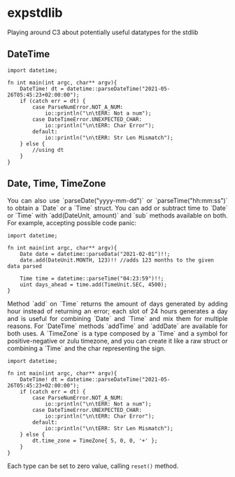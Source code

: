 # expstdlib
Playing around C3 about potentially useful datatypes for the stdlib

## DateTime

```
import datetime;

fn int main(int argc, char** argv){
    DateTime! dt = datetime::parseDateTime("2021-05-26T05:45:23+02:00:00");
    if (catch err = dt) {
        case ParseNumError.NOT_A_NUM:
            io::println("\n\tERR: Not a num");
        case DateTimeError.UNEXPECTED_CHAR:
            io::println("\n\tERR: Char Error");
        default:
            io::println("\n\tERR: Str Len Mismatch");
    } else {
        //using dt
    }
}

```

## Date, Time, TimeZone
<div style="text-align: justify">
You can also use `parseDate("yyyy-mm-dd")` or `parseTime("hh:mm:ss")` to obtain a `Date` or a `Time` struct.
You can add or subtract time to `Date` or `Time` with `add(DateUnit, amount)` and `sub` methods available on both. For example, accepting possible code panic:
</div>

```
import datetime;

fn int main(int argc, char** argv){
    Date date = datetime::parseData("2021-02-01")!!;
    date.add(DateUnit.MONTH, 123)!! //adds 123 months to the given data parsed

    Time time = datetime::parseTime("04:23:59")!!;
    uint days_ahead = time.add(TimeUnit.SEC, 4500);
}

```
<div style="text-align: justify">
Method `add` on `Time` returns the amount of days generated by adding hour instead of returning an error; each slot of 24 hours generates a day and is useful for combining `Date` and `Time` and mix them for multiple reasons.
For `DateTime` methods `addTime` and `addDate` are available for both uses.
A `TimeZone` is a type composed by a `Time` and a symbol for positive-negative or zulu timezone, and you can create it like a raw struct or combining a `Time` and the char representing the sign.
</div>

```
import datetime;

fn int main(int argc, char** argv){
    DateTime! dt = datetime::parseDateTime("2021-05-26T05:45:23+02:00:00");
    if (catch err = dt) {
        case ParseNumError.NOT_A_NUM:
            io::println("\n\tERR: Not a num");
        case DateTimeError.UNEXPECTED_CHAR:
            io::println("\n\tERR: Char Error");
        default:
            io::println("\n\tERR: Str Len Mismatch");
    } else {
        dt.time_zone = TimeZone{ 5, 0, 0, '+' };
    }
}
```

Each type can be set to zero value, calling `reset()` method.



